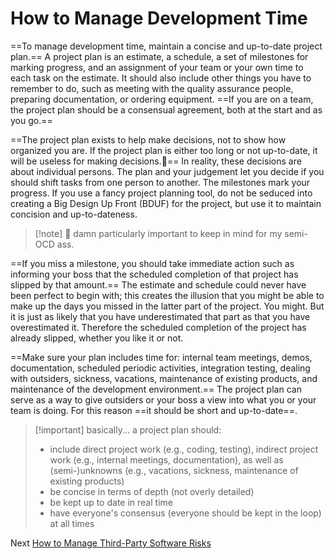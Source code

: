 # How to Manage Development Time
[//]: # (Version:1.0.0)
==To manage development time, maintain a concise and up-to-date project plan.== A project plan is an estimate, a schedule, a set of milestones for marking progress, and an assignment of your team or your own time to each task on the estimate. It should also include other things you have to remember to do, such as meeting with the quality assurance people, preparing documentation, or ordering equipment. ==If you are on a team, the project plan should be a consensual agreement, both at the start and as you go.==

==The project plan exists to help make decisions, not to show how organized you are.  If the project plan is either too long or not up-to-date, it will be useless for making decisions.🦄== In reality, these decisions are about individual persons. The plan and your judgement let you decide if you should shift tasks from one person to another. The milestones mark your progress. If you use a fancy project planning tool, do not be seduced into creating a Big Design Up Front (BDUF) for the project, but use it to maintain concision and up-to-dateness.

> [!note] 🦄 damn
> particularly important to keep in mind for my semi-OCD ass.

==If you miss a milestone, you should take immediate action such as informing your boss that the scheduled completion of that project has slipped by that amount.== The estimate and schedule could never have been perfect to begin with; this creates the illusion that you might be able to make up the days you missed in the latter part of the project. You might. But it is just as likely that you have underestimated that part as that you have overestimated it. Therefore the scheduled completion of the project has already slipped, whether you like it or not.

==Make sure your plan includes time for: internal team meetings, demos, documentation, scheduled periodic activities, integration testing, dealing with outsiders, sickness, vacations, maintenance of existing products, and maintenance of the development environment.== The project plan can serve as a way to give outsiders or your boss a view into what you or your team is doing. For this reason ==it should be short and up-to-date==.

> [!important] basically...
> a project plan should:
> - include direct project work (e.g., coding, testing), indirect project work (e.g., internal meetings, documentation), as well as (semi-)unknowns (e.g., vacations, sickness, maintenance of existing products)
> - be concise in terms of depth (not overly detailed)
> - be kept up to date in real time
> - have everyone's consensus (everyone should be kept in the loop) at all times

Next [How to Manage Third-Party Software Risks](02-How-to-Manage-Third-Party-Software-Risks.md)
